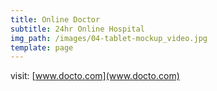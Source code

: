 ```yaml
---
title: Online Doctor
subtitle: 24hr Online Hospital
img_path: /images/04-tablet-mockup_video.jpg
template: page
---
```

visit: [www.docto.com](www.docto.com)